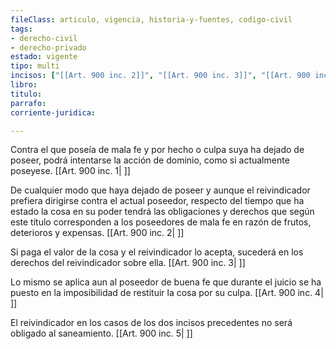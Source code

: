 ```yaml
---
fileClass: articulo, vigencia, historia-y-fuentes, codigo-civil
tags:
- derecho-civil
- derecho-privado
estado: vigente
tipo: multi
incisos: ["[[Art. 900 inc. 2]]", "[[Art. 900 inc. 3]]", "[[Art. 900 inc. 4]]", "[[Art. 900 inc. 1]]", "[[Art. 900 inc. 5]]"]
libro:
titulo:
parrafo:
corriente-juridica:

---
```

Contra el que poseía de mala fe y por hecho o culpa suya ha dejado de poseer, podrá intentarse la acción de dominio, como si actualmente poseyese. [[Art. 900 inc. 1| ]]

De cualquier modo que haya dejado de poseer y aunque el reivindicador prefiera dirigirse contra el actual poseedor, respecto del tiempo que ha estado la cosa en su poder tendrá las obligaciones y derechos que según este título corresponden a los poseedores de mala fe en razón de frutos, deterioros y expensas. [[Art. 900 inc. 2| ]]

Si paga el valor de la cosa y el reivindicador lo acepta, sucederá en los derechos del reivindicador sobre ella. [[Art. 900 inc. 3| ]]

Lo mismo se aplica aun al poseedor de buena fe que durante el juicio se ha puesto en la imposibilidad de restituir la cosa por su culpa. [[Art. 900 inc. 4| ]]

El reivindicador en los casos de los dos incisos precedentes no será obligado al saneamiento. [[Art. 900 inc. 5| ]]